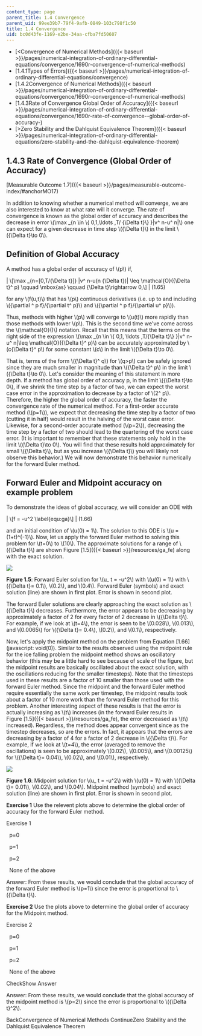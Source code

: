 ```yaml
---
content_type: page
parent_title: 1.4 Convergence
parent_uid: 99ee39b7-79f4-9afb-0849-103c798f1c50
title: 1.4 Convergence
uid: bc0d43fe-1169-e2be-34aa-cfba7fd50607
---
```


*   [<Convergence of Numerical Methods]({{< baseurl >}}/pages/numerical-integration-of-ordinary-differential-equations/convergence/1690r-convergence-of-numerical-methods)
*   [1.4.1Types of Errors]({{< baseurl >}}/pages/numerical-integration-of-ordinary-differential-equations/convergence)
*   [1.4.2Convergence of Numerical Methods]({{< baseurl >}}/pages/numerical-integration-of-ordinary-differential-equations/convergence/1690r-convergence-of-numerical-methods)
*   [1.4.3Rate of Convergence Global Order of Accuracy]({{< baseurl >}}/pages/numerical-integration-of-ordinary-differential-equations/convergence/1690r-rate-of-convergence--global-order-of-accuracy-)
*   [\>Zero Stability and the Dahlquist Equivalence Theorem]({{< baseurl >}}/pages/numerical-integration-of-ordinary-differential-equations/zero-stability-and-the-dahlquist-equivalence-theorem)

1.4.3 Rate of Convergence (Global Order of Accuracy)
----------------------------------------------------

[Measurable Outcome 1.7]({{< baseurl >}}/pages/measurable-outcome-index/#anchorMO17)

In addition to knowing whether a numerical method will converge, we are also interested to know at what rate will it converge. The rate of convergence is known as the global order of accuracy and describes the decrease in error \\(\\max \_{n \\in \\{ 0,1,\\ldots ,T/ {\\Delta t}\\} }|v^ n-u^ n|\\) one can expect for a given decrease in time step \\({\\Delta t}\\) in the limit \\({\\Delta t}\\to 0\\).

Definition of Global Accuracy
-----------------------------

A method has a global order of accuracy of \\(p\\) if,

| \\\[\\max \_{n=\[0,T/{\\Delta t}\]} &#124;v^ n-u(n {\\Delta t})&#124; \\leq \\mathcal{O}({\\Delta t}^ p) \\qquad \\mbox{as} \\qquad {\\Delta t}\\rightarrow 0,\\\] | (1.65) 

for any \\(f(u,t)\\) that has \\(p\\) continuous derivatives (i.e. up to and including \\({\\partial ^ p f}/{\\partial t^ p}\\) and \\({\\partial ^ p f}/{\\partial u^ p}\\)).

Thus, methods with higher \\(p\\) will converge to \\(u(t)\\) more rapidly than those methods with lower \\(p\\). This is the second time we've come across the \\(\\mathcal{O}()\\) notation. Recall that this means that the terms on the right side of the expression \\(\\max \_{n \\in \\{ 0,1, \\ldots ,T/{\\Delta t}\\} }|v^ n-u^ n|\\leq \\mathcal{O}({\\Delta t}^ p)\\) can be accurately approximated by \\(c{\\Delta t}^ p\\) for some constant \\(c\\) in the limit \\({\\Delta t}\\to 0\\).

That is, terms of the form \\({\\Delta t}^ q\\) for \\(q>p\\) can be safely ignored since they are much smaller in magnitude than \\({\\Delta t}^ p\\) in the limit \\({\\Delta t}\\to 0\\). Let's consider the meaning of this statement in more depth. If a method has global order of accuracy p, in the limit \\({\\Delta t}\\to 0\\), if we shrink the time step by a factor of two, we can expect the worst case error in the approximation to decrease by a factor of \\(2^ p\\). Therefore, the higher the global order of accuracy, the faster the convergence rate of the numerical method. For a first-order accurate method (\\(p=1\\)), we expect that decreasing the time step by a factor of two (cutting it in half) would result in the halving of the worst case error. Likewise, for a second-order accurate method (\\(p=2\\)), decreasing the time step by a factor of two should lead to the quartering of the worst case error. (It is important to remember that these statements only hold in the limit \\({\\Delta t}\\to 0\\). You will find that these results hold approximately for small \\({\\Delta t}\\), but as you increase \\({\\Delta t}\\) you will likely not observe this behavior.) We will now demonstrate this behavior numerically for the forward Euler method.

Forward Euler and Midpoint accuracy on example problem
------------------------------------------------------

To demonstrate the ideas of global accuracy, we will consider an ODE with

| \\\[f = -u^2 \\label{equ:ga}\\\] | (1.66) 

and an initial condition of \\(u(0) = 1\\). The solution to this ODE is \\(u = (1+t)^{-1}\\). Now, let us apply the forward Euler method to solving this problem for \\(t=0\\) to \\(10\\). The approximate solutions for a range of \\({\\Delta t}\\) are shown Figure [1.5]({{< baseurl >}}/resources/ga_fe) along with the exact solution.

![](BASEURL_PLACEHOLDER/resources/ga_fe)

**Figure 1.5**: Forward Euler solution for \\(u\_ t = -u^2\\) with \\(u(0) = 1\\) with \\({\\Delta t}= 0.1\\), \\(0.2\\), and \\(0.4\\). Forward Euler (symbols) and exact solution (line) are shown in first plot. Error is shown in second plot.

The forward Euler solutions are clearly approaching the exact solution as \\({\\Delta t}\\) decreases. Furthermore, the error appears to be decreasing by approximately a factor of 2 for every factor of 2 decrease in \\({\\Delta t}\\). For example, if we look at \\(t=4\\), the error is seen to be \\(0.028\\), \\(0.013\\), and \\(0.0065\\) for \\({\\Delta t}= 0.4\\), \\(0.2\\), and \\(0.1\\), respectively.

Now, let's apply the midpoint method on the problem from Equation [1.66](javascript: void(0)). Similar to the results observed using the midpoint rule for the ice falling problem the midpoint method shows an oscillatory behavior (this may be a little hard to see because of scale of the figure, but the midpoint results are basically oscillated about the exact solution, with the oscillations reducing for the smaller timesteps). Note that the timesteps used in these results are a factor of 10 smaller than those used with the forward Euler method. Since the midpoint and the forward Euler method require essentially the same work per timestep, the midpoint results took about a factor of 10 more work than the forward Euler method for this problem. Another interesting aspect of these results is that the error is actually increasing as \\(t\\) increases (in the forward Euler results in Figure [1.5]({{< baseurl >}}/resources/ga_fe), the error decreased as \\(t\\) increased). Regardless, the method does appear convergent since as the timestep decreases, so are the errors. In fact, it appears that the errors are decreasing by a factor of 4 for a factor of 2 decrease in \\({\\Delta t}\\). For example, if we look at \\(t=4\\), the error (averaged to remove the oscillations) is seen to be approximately \\(0.02\\), \\(0.005\\), and \\(0.00125\\) for \\({\\Delta t}= 0.04\\), \\(0.02\\), and \\(0.01\\), respectively.

![](BASEURL_PLACEHOLDER/resources/ga_mp)

**Figure 1.6**: Midpoint solution for \\(u\_ t = -u^2\\) with \\(u(0) = 1\\) with \\({\\Delta t}= 0.01\\), \\(0.02\\), and \\(0.04\\). Midpoint method (symbols) and exact solution (line) are shown in first plot. Error is shown in second plot.

**Exercise 1** Use the relevent plots above to determine the global order of accuracy for the forward Euler method.

Exercise 1

&nbsp; p=0 &nbsp;

&nbsp; p=1 &nbsp;

&nbsp; p=2 &nbsp;

&nbsp; None of the above &nbsp;

Answer: From these results, we would conclude that the global accuracy of the forward Euler method is \\(p=1\\) since the error is proportional to \\({\\Delta t}\\).

**Exercise 2** Use the plots above to determine the global order of accuracy for the Midpoint method.

Exercise 2

&nbsp; p=0 &nbsp;

&nbsp; p=1 &nbsp;

&nbsp; p=2 &nbsp;

&nbsp; None of the above &nbsp;

CheckShow Answer

Answer: From these results, we would conclude that the global accuracy of the midpoint method is \\(p=2\\) since the error is proportional to \\({\\Delta t}^2\\).

BackConvergence of Numerical Methods ContinueZero Stability and the Dahlquist Equivalence Theorem